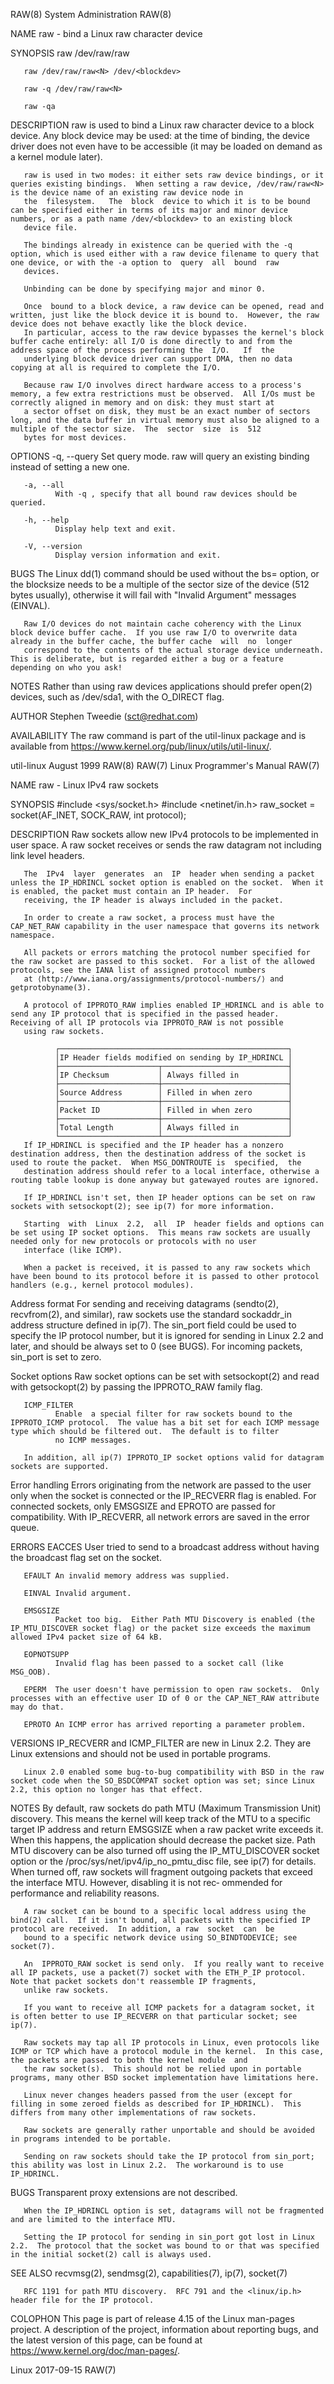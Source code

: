 RAW(8)                                                                                   System Administration                                                                                  RAW(8)

NAME
       raw - bind a Linux raw character device

SYNOPSIS
       raw /dev/raw/raw<N> <major> <minor>

       raw /dev/raw/raw<N> /dev/<blockdev>

       raw -q /dev/raw/raw<N>

       raw -qa

DESCRIPTION
       raw  is  used  to  bind a Linux raw character device to a block device.  Any block device may be used: at the time of binding, the device driver does not even have to be accessible (it may be
       loaded on demand as a kernel module later).

       raw is used in two modes: it either sets raw device bindings, or it queries existing bindings.  When setting a raw device, /dev/raw/raw<N> is the device name of an existing raw device node in
       the  filesystem.   The  block  device to which it is to be bound can be specified either in terms of its major and minor device numbers, or as a path name /dev/<blockdev> to an existing block
       device file.

       The bindings already in existence can be queried with the -q option, which is used either with a raw device filename to query that one device, or with the -a option to  query  all  bound  raw
       devices.

       Unbinding can be done by specifying major and minor 0.

       Once  bound to a block device, a raw device can be opened, read and written, just like the block device it is bound to.  However, the raw device does not behave exactly like the block device.
       In particular, access to the raw device bypasses the kernel's block buffer cache entirely: all I/O is done directly to and from the address space of the process performing the  I/O.   If  the
       underlying block device driver can support DMA, then no data copying at all is required to complete the I/O.

       Because raw I/O involves direct hardware access to a process's memory, a few extra restrictions must be observed.  All I/Os must be correctly aligned in memory and on disk: they must start at
       a sector offset on disk, they must be an exact number of sectors long, and the data buffer in virtual memory must also be aligned to a multiple of the sector size.  The  sector  size  is  512
       bytes for most devices.

OPTIONS
       -q, --query
              Set query mode.  raw will query an existing binding instead of setting a new one.

       -a, --all
              With -q , specify that all bound raw devices should be queried.

       -h, --help
              Display help text and exit.

       -V, --version
              Display version information and exit.

BUGS
       The  Linux  dd(1)  command  should  be  used  without the bs= option, or the blocksize needs to be a multiple of the sector size of the device (512 bytes usually), otherwise it will fail with
       "Invalid Argument" messages (EINVAL).

       Raw I/O devices do not maintain cache coherency with the Linux block device buffer cache.  If you use raw I/O to overwrite data already in the buffer cache, the buffer cache  will  no  longer
       correspond to the contents of the actual storage device underneath.  This is deliberate, but is regarded either a bug or a feature depending on who you ask!

NOTES
       Rather than using raw devices applications should prefer open(2) devices, such as /dev/sda1, with the O_DIRECT flag.

AUTHOR
       Stephen Tweedie (sct@redhat.com)

AVAILABILITY
       The raw command is part of the util-linux package and is available from https://www.kernel.org/pub/linux/utils/util-linux/.

util-linux                                                                                    August 1999                                                                                       RAW(8)
RAW(7)                                                                                 Linux Programmer's Manual                                                                                RAW(7)

NAME
       raw - Linux IPv4 raw sockets

SYNOPSIS
       #include <sys/socket.h>
       #include <netinet/in.h>
       raw_socket = socket(AF_INET, SOCK_RAW, int protocol);

DESCRIPTION
       Raw sockets allow new IPv4 protocols to be implemented in user space.  A raw socket receives or sends the raw datagram not including link level headers.

       The  IPv4  layer  generates  an  IP  header when sending a packet unless the IP_HDRINCL socket option is enabled on the socket.  When it is enabled, the packet must contain an IP header.  For
       receiving, the IP header is always included in the packet.

       In order to create a raw socket, a process must have the CAP_NET_RAW capability in the user namespace that governs its network namespace.

       All packets or errors matching the protocol number specified for the raw socket are passed to this socket.  For a list of the allowed protocols, see the IANA list of assigned protocol numbers
       at ⟨http://www.iana.org/assignments/protocol-numbers/⟩ and getprotobyname(3).

       A protocol of IPPROTO_RAW implies enabled IP_HDRINCL and is able to send any IP protocol that is specified in the passed header.  Receiving of all IP protocols via IPPROTO_RAW is not possible
       using raw sockets.

              ┌───────────────────────────────────────────────────┐
              │IP Header fields modified on sending by IP_HDRINCL │
              ├──────────────────────┬────────────────────────────┤
              │IP Checksum           │ Always filled in           │
              ├──────────────────────┼────────────────────────────┤
              │Source Address        │ Filled in when zero        │
              ├──────────────────────┼────────────────────────────┤
              │Packet ID             │ Filled in when zero        │
              ├──────────────────────┼────────────────────────────┤
              │Total Length          │ Always filled in           │
              └──────────────────────┴────────────────────────────┘
       If IP_HDRINCL is specified and the IP header has a nonzero destination address, then the destination address of the socket is used to route the packet.  When MSG_DONTROUTE is  specified,  the
       destination address should refer to a local interface, otherwise a routing table lookup is done anyway but gatewayed routes are ignored.

       If IP_HDRINCL isn't set, then IP header options can be set on raw sockets with setsockopt(2); see ip(7) for more information.

       Starting  with  Linux  2.2,  all  IP  header fields and options can be set using IP socket options.  This means raw sockets are usually needed only for new protocols or protocols with no user
       interface (like ICMP).

       When a packet is received, it is passed to any raw sockets which have been bound to its protocol before it is passed to other protocol handlers (e.g., kernel protocol modules).

   Address format
       For sending and receiving datagrams (sendto(2), recvfrom(2), and similar), raw sockets use the standard sockaddr_in address structure defined in ip(7).  The sin_port field could  be  used  to
       specify the IP protocol number, but it is ignored for sending in Linux 2.2 and later, and should be always set to 0 (see BUGS).  For incoming packets, sin_port is set to zero.

   Socket options
       Raw socket options can be set with setsockopt(2) and read with getsockopt(2) by passing the IPPROTO_RAW family flag.

       ICMP_FILTER
              Enable  a special filter for raw sockets bound to the IPPROTO_ICMP protocol.  The value has a bit set for each ICMP message type which should be filtered out.  The default is to filter
              no ICMP messages.

       In addition, all ip(7) IPPROTO_IP socket options valid for datagram sockets are supported.

   Error handling
       Errors originating from the network are passed to the user only when the socket is connected or the IP_RECVERR flag is enabled.  For connected sockets, only EMSGSIZE and EPROTO are passed for
       compatibility.  With IP_RECVERR, all network errors are saved in the error queue.

ERRORS
       EACCES User tried to send to a broadcast address without having the broadcast flag set on the socket.

       EFAULT An invalid memory address was supplied.

       EINVAL Invalid argument.

       EMSGSIZE
              Packet too big.  Either Path MTU Discovery is enabled (the IP_MTU_DISCOVER socket flag) or the packet size exceeds the maximum allowed IPv4 packet size of 64 kB.

       EOPNOTSUPP
              Invalid flag has been passed to a socket call (like MSG_OOB).

       EPERM  The user doesn't have permission to open raw sockets.  Only processes with an effective user ID of 0 or the CAP_NET_RAW attribute may do that.

       EPROTO An ICMP error has arrived reporting a parameter problem.

VERSIONS
       IP_RECVERR and ICMP_FILTER are new in Linux 2.2.  They are Linux extensions and should not be used in portable programs.

       Linux 2.0 enabled some bug-to-bug compatibility with BSD in the raw socket code when the SO_BSDCOMPAT socket option was set; since Linux 2.2, this option no longer has that effect.

NOTES
       By  default,  raw  sockets  do path MTU (Maximum Transmission Unit) discovery.  This means the kernel will keep track of the MTU to a specific target IP address and return EMSGSIZE when a raw
       packet write exceeds it.  When this happens, the application should decrease the packet size.  Path MTU discovery can be also turned  off  using  the  IP_MTU_DISCOVER  socket  option  or  the
       /proc/sys/net/ipv4/ip_no_pmtu_disc  file, see ip(7) for details.  When turned off, raw sockets will fragment outgoing packets that exceed the interface MTU.  However, disabling it is not rec‐
       ommended for performance and reliability reasons.

       A raw socket can be bound to a specific local address using the bind(2) call.  If it isn't bound, all packets with the specified IP protocol are received.  In addition, a raw  socket  can  be
       bound to a specific network device using SO_BINDTODEVICE; see socket(7).

       An  IPPROTO_RAW socket is send only.  If you really want to receive all IP packets, use a packet(7) socket with the ETH_P_IP protocol.  Note that packet sockets don't reassemble IP fragments,
       unlike raw sockets.

       If you want to receive all ICMP packets for a datagram socket, it is often better to use IP_RECVERR on that particular socket; see ip(7).

       Raw sockets may tap all IP protocols in Linux, even protocols like ICMP or TCP which have a protocol module in the kernel.  In this case, the packets are passed to both the kernel module  and
       the raw socket(s).  This should not be relied upon in portable programs, many other BSD socket implementation have limitations here.

       Linux never changes headers passed from the user (except for filling in some zeroed fields as described for IP_HDRINCL).  This differs from many other implementations of raw sockets.

       Raw sockets are generally rather unportable and should be avoided in programs intended to be portable.

       Sending on raw sockets should take the IP protocol from sin_port; this ability was lost in Linux 2.2.  The workaround is to use IP_HDRINCL.

BUGS
       Transparent proxy extensions are not described.

       When the IP_HDRINCL option is set, datagrams will not be fragmented and are limited to the interface MTU.

       Setting the IP protocol for sending in sin_port got lost in Linux 2.2.  The protocol that the socket was bound to or that was specified in the initial socket(2) call is always used.

SEE ALSO
       recvmsg(2), sendmsg(2), capabilities(7), ip(7), socket(7)

       RFC 1191 for path MTU discovery.  RFC 791 and the <linux/ip.h> header file for the IP protocol.

COLOPHON
       This  page  is  part  of  release  4.15  of  the Linux man-pages project.  A description of the project, information about reporting bugs, and the latest version of this page, can be found at
       https://www.kernel.org/doc/man-pages/.

Linux                                                                                         2017-09-15                                                                                        RAW(7)
